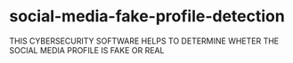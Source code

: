 # social-media-fake-profile-detection
THIS CYBERSECURITY  SOFTWARE HELPS TO DETERMINE WHETER THE SOCIAL MEDIA PROFILE IS FAKE OR REAL 
